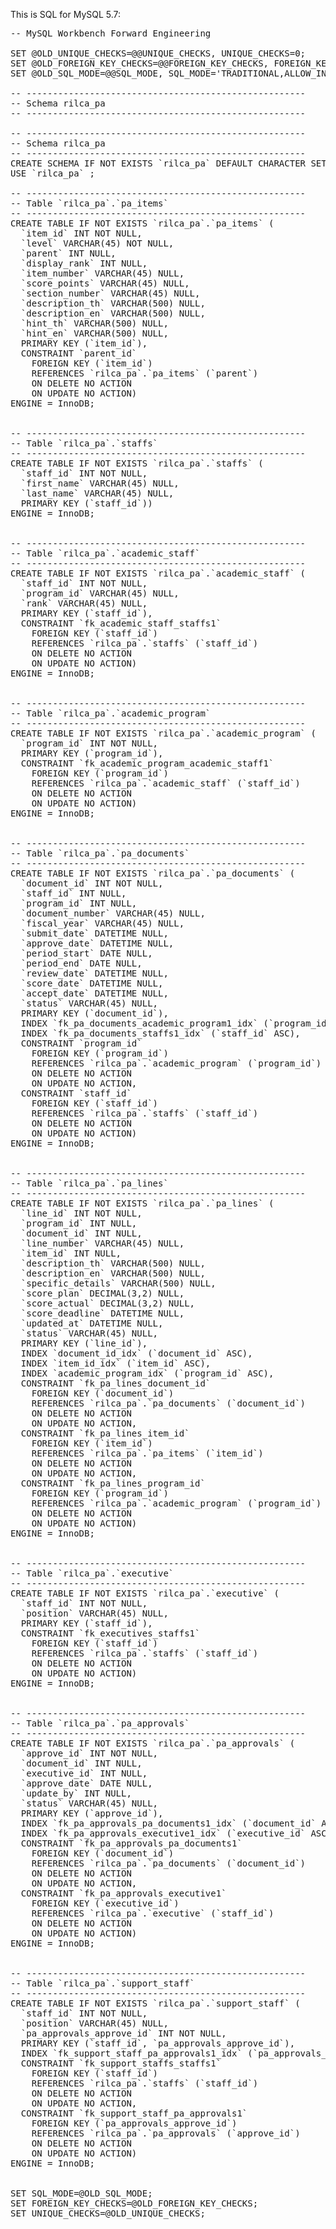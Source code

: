 This is SQL for MySQL 5.7:

<pre>
-- MySQL Workbench Forward Engineering

SET @OLD_UNIQUE_CHECKS=@@UNIQUE_CHECKS, UNIQUE_CHECKS=0;
SET @OLD_FOREIGN_KEY_CHECKS=@@FOREIGN_KEY_CHECKS, FOREIGN_KEY_CHECKS=0;
SET @OLD_SQL_MODE=@@SQL_MODE, SQL_MODE='TRADITIONAL,ALLOW_INVALID_DATES';

-- -----------------------------------------------------
-- Schema rilca_pa
-- -----------------------------------------------------

-- -----------------------------------------------------
-- Schema rilca_pa
-- -----------------------------------------------------
CREATE SCHEMA IF NOT EXISTS `rilca_pa` DEFAULT CHARACTER SET utf8 ;
USE `rilca_pa` ;

-- -----------------------------------------------------
-- Table `rilca_pa`.`pa_items`
-- -----------------------------------------------------
CREATE TABLE IF NOT EXISTS `rilca_pa`.`pa_items` (
  `item_id` INT NOT NULL,
  `level` VARCHAR(45) NOT NULL,
  `parent` INT NULL,
  `display_rank` INT NULL,
  `item_number` VARCHAR(45) NULL,
  `score_points` VARCHAR(45) NULL,
  `section_number` VARCHAR(45) NULL,
  `description_th` VARCHAR(500) NULL,
  `description_en` VARCHAR(500) NULL,
  `hint_th` VARCHAR(500) NULL,
  `hint_en` VARCHAR(500) NULL,
  PRIMARY KEY (`item_id`),
  CONSTRAINT `parent_id`
    FOREIGN KEY (`item_id`)
    REFERENCES `rilca_pa`.`pa_items` (`parent`)
    ON DELETE NO ACTION
    ON UPDATE NO ACTION)
ENGINE = InnoDB;


-- -----------------------------------------------------
-- Table `rilca_pa`.`staffs`
-- -----------------------------------------------------
CREATE TABLE IF NOT EXISTS `rilca_pa`.`staffs` (
  `staff_id` INT NOT NULL,
  `first_name` VARCHAR(45) NULL,
  `last_name` VARCHAR(45) NULL,
  PRIMARY KEY (`staff_id`))
ENGINE = InnoDB;


-- -----------------------------------------------------
-- Table `rilca_pa`.`academic_staff`
-- -----------------------------------------------------
CREATE TABLE IF NOT EXISTS `rilca_pa`.`academic_staff` (
  `staff_id` INT NOT NULL,
  `program_id` VARCHAR(45) NULL,
  `rank` VARCHAR(45) NULL,
  PRIMARY KEY (`staff_id`),
  CONSTRAINT `fk_academic_staff_staffs1`
    FOREIGN KEY (`staff_id`)
    REFERENCES `rilca_pa`.`staffs` (`staff_id`)
    ON DELETE NO ACTION
    ON UPDATE NO ACTION)
ENGINE = InnoDB;


-- -----------------------------------------------------
-- Table `rilca_pa`.`academic_program`
-- -----------------------------------------------------
CREATE TABLE IF NOT EXISTS `rilca_pa`.`academic_program` (
  `program_id` INT NOT NULL,
  PRIMARY KEY (`program_id`),
  CONSTRAINT `fk_academic_program_academic_staff1`
    FOREIGN KEY (`program_id`)
    REFERENCES `rilca_pa`.`academic_staff` (`staff_id`)
    ON DELETE NO ACTION
    ON UPDATE NO ACTION)
ENGINE = InnoDB;


-- -----------------------------------------------------
-- Table `rilca_pa`.`pa_documents`
-- -----------------------------------------------------
CREATE TABLE IF NOT EXISTS `rilca_pa`.`pa_documents` (
  `document_id` INT NOT NULL,
  `staff_id` INT NULL,
  `program_id` INT NULL,
  `document_number` VARCHAR(45) NULL,
  `fiscal_year` VARCHAR(45) NULL,
  `submit_date` DATETIME NULL,
  `approve_date` DATETIME NULL,
  `period_start` DATE NULL,
  `period_end` DATE NULL,
  `review_date` DATETIME NULL,
  `score_date` DATETIME NULL,
  `accept_date` DATETIME NULL,
  `status` VARCHAR(45) NULL,
  PRIMARY KEY (`document_id`),
  INDEX `fk_pa_documents_academic_program1_idx` (`program_id` ASC),
  INDEX `fk_pa_documents_staffs1_idx` (`staff_id` ASC),
  CONSTRAINT `program_id`
    FOREIGN KEY (`program_id`)
    REFERENCES `rilca_pa`.`academic_program` (`program_id`)
    ON DELETE NO ACTION
    ON UPDATE NO ACTION,
  CONSTRAINT `staff_id`
    FOREIGN KEY (`staff_id`)
    REFERENCES `rilca_pa`.`staffs` (`staff_id`)
    ON DELETE NO ACTION
    ON UPDATE NO ACTION)
ENGINE = InnoDB;


-- -----------------------------------------------------
-- Table `rilca_pa`.`pa_lines`
-- -----------------------------------------------------
CREATE TABLE IF NOT EXISTS `rilca_pa`.`pa_lines` (
  `line_id` INT NOT NULL,
  `program_id` INT NULL,
  `document_id` INT NULL,
  `line_number` VARCHAR(45) NULL,
  `item_id` INT NULL,
  `description_th` VARCHAR(500) NULL,
  `description_en` VARCHAR(500) NULL,
  `specific_details` VARCHAR(500) NULL,
  `score_plan` DECIMAL(3,2) NULL,
  `score_actual` DECIMAL(3,2) NULL,
  `score_deadline` DATETIME NULL,
  `updated_at` DATETIME NULL,
  `status` VARCHAR(45) NULL,
  PRIMARY KEY (`line_id`),
  INDEX `document_id_idx` (`document_id` ASC),
  INDEX `item_id_idx` (`item_id` ASC),
  INDEX `academic_program_idx` (`program_id` ASC),
  CONSTRAINT `fk_pa_lines_document_id`
    FOREIGN KEY (`document_id`)
    REFERENCES `rilca_pa`.`pa_documents` (`document_id`)
    ON DELETE NO ACTION
    ON UPDATE NO ACTION,
  CONSTRAINT `fk_pa_lines_item_id`
    FOREIGN KEY (`item_id`)
    REFERENCES `rilca_pa`.`pa_items` (`item_id`)
    ON DELETE NO ACTION
    ON UPDATE NO ACTION,
  CONSTRAINT `fk_pa_lines_program_id`
    FOREIGN KEY (`program_id`)
    REFERENCES `rilca_pa`.`academic_program` (`program_id`)
    ON DELETE NO ACTION
    ON UPDATE NO ACTION)
ENGINE = InnoDB;


-- -----------------------------------------------------
-- Table `rilca_pa`.`executive`
-- -----------------------------------------------------
CREATE TABLE IF NOT EXISTS `rilca_pa`.`executive` (
  `staff_id` INT NOT NULL,
  `position` VARCHAR(45) NULL,
  PRIMARY KEY (`staff_id`),
  CONSTRAINT `fk_executives_staffs1`
    FOREIGN KEY (`staff_id`)
    REFERENCES `rilca_pa`.`staffs` (`staff_id`)
    ON DELETE NO ACTION
    ON UPDATE NO ACTION)
ENGINE = InnoDB;


-- -----------------------------------------------------
-- Table `rilca_pa`.`pa_approvals`
-- -----------------------------------------------------
CREATE TABLE IF NOT EXISTS `rilca_pa`.`pa_approvals` (
  `approve_id` INT NOT NULL,
  `document_id` INT NULL,
  `executive_id` INT NULL,
  `approve_date` DATE NULL,
  `update_by` INT NULL,
  `status` VARCHAR(45) NULL,
  PRIMARY KEY (`approve_id`),
  INDEX `fk_pa_approvals_pa_documents1_idx` (`document_id` ASC),
  INDEX `fk_pa_approvals_executive1_idx` (`executive_id` ASC),
  CONSTRAINT `fk_pa_approvals_pa_documents1`
    FOREIGN KEY (`document_id`)
    REFERENCES `rilca_pa`.`pa_documents` (`document_id`)
    ON DELETE NO ACTION
    ON UPDATE NO ACTION,
  CONSTRAINT `fk_pa_approvals_executive1`
    FOREIGN KEY (`executive_id`)
    REFERENCES `rilca_pa`.`executive` (`staff_id`)
    ON DELETE NO ACTION
    ON UPDATE NO ACTION)
ENGINE = InnoDB;


-- -----------------------------------------------------
-- Table `rilca_pa`.`support_staff`
-- -----------------------------------------------------
CREATE TABLE IF NOT EXISTS `rilca_pa`.`support_staff` (
  `staff_id` INT NOT NULL,
  `position` VARCHAR(45) NULL,
  `pa_approvals_approve_id` INT NOT NULL,
  PRIMARY KEY (`staff_id`, `pa_approvals_approve_id`),
  INDEX `fk_support_staff_pa_approvals1_idx` (`pa_approvals_approve_id` ASC),
  CONSTRAINT `fk_support_staffs_staffs1`
    FOREIGN KEY (`staff_id`)
    REFERENCES `rilca_pa`.`staffs` (`staff_id`)
    ON DELETE NO ACTION
    ON UPDATE NO ACTION,
  CONSTRAINT `fk_support_staff_pa_approvals1`
    FOREIGN KEY (`pa_approvals_approve_id`)
    REFERENCES `rilca_pa`.`pa_approvals` (`approve_id`)
    ON DELETE NO ACTION
    ON UPDATE NO ACTION)
ENGINE = InnoDB;


SET SQL_MODE=@OLD_SQL_MODE;
SET FOREIGN_KEY_CHECKS=@OLD_FOREIGN_KEY_CHECKS;
SET UNIQUE_CHECKS=@OLD_UNIQUE_CHECKS;

</pre>
